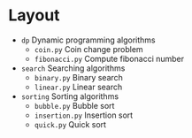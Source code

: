 # Layout
- `dp` Dynamic programming algorithms
    - `coin.py` Coin change problem
    - `fibonacci.py` Compute fibonacci number
- `search` Searching algorithms
    - `binary.py` Binary search
    - `linear.py` Linear search
- `sorting` Sorting algorithms
    - `bubble.py` Bubble sort
    - `insertion.py` Insertion sort
    - `quick.py` Quick sort
